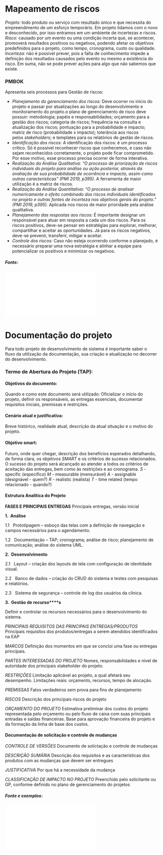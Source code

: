 
# Mapeamento de riscos

*Projeto:* todo produto ou serviço com resultado único e que necessita do empreendimento de um esforço temporário. Em projeto lidamos com o novo e desconhecido, por isso entramos em um ambiente de incertezas e riscos.
*Risco:* causado por um evento ou uma condição incerta que, se acontecer, promoverá resultados positivos ou negativos, podendo afetar os objetivos predefinidos para o projeto, como tempo, cronograma, custo ou qualidade.
*Incerteza:* não é possível prever, pois a falta de conhecimento impede a definição dos resultados causados pelo evento ou mesmo a existência do risco. Em suma, não se pode prever ações para algo que não sabemos que existe. 

### PMBOK
Apresenta seis processos para Gestão de riscos:
- *Planejamento do gerenciamento dos riscos:* Deve ocorrer no início do projeto e passar por atualizações ao longo do desenvolvimento e monitoramento do projeto.o plano de gerenciamento de risco deve possuir: metodologia; papéis e responsabilidades; orçamento para a gestão dos riscos; categoria de riscos; frequência na consulta e atualização dos riscos; pontuação para a probabilidade e impacto; matriz de risco (probabilidade x impacto); tolerância aos riscos pelos _stakeholders_; e templates para os relatórios de gestão de riscos.
- *Identificação dos riscos:* A identificação dos riscos: é um processo crítico. Só é possível reconhecer riscos que conhecemos, e caso não sejam reconhecidos corretamente, o projeto pode ficar comprometido. Por esse motivo, esse processo precisa ocorrer de forma interativa.
- *Realização da Análise Qualitativa:* _“O processo de priorização de riscos individuais do projeto para análise ou ação posterior, através da avaliação de sua probabilidade de ocorrência e impacto, assim como outras características” (PMI 2019, p395)._ A ferramenta de maior utilização é a matriz de riscos.
- *Realização da Análise Quantitativa:* _“O processo de analisar numericamente o efeito combinado dos riscos individuais identificados no projeto e outras fontes de incerteza nos objetivos gerais do projeto.” (PMI 2019, p395)._ Aplicada nos riscos de maior prioridade pela análise qualitativa.
- *Planejamento das respostas aos riscos:* É importante designar um responsável para atuar em resposta a cada um dos riscos. Para os riscos positivos, deve-se pensar em estratégias para explorar, melhorar, compartilhar e aceitar as oportunidades. Já para os riscos negativos, deve-se prevenir, transferir, mitigar e aceitar.
- *Controle dos riscos:* Caso não esteja ocorrendo conforme o planejado, é necessário preparar uma nova estratégia e alinhar a equipe para potencializar os positivos e minimizar os negativos.

##### Fonte:
![](Mapeamento-de-riscos.pdf)


# Documentação do projeto

Para todo projeto de desenvolvimento de sistema é importante saber o fluxo da utilização da documentação, sua criação e atualização no decorrer do desenvolvimento.

### Termo de Abertura do Projeto (TAP):

#### Objetivos do documento:
Quando e como este documento será utilizado: Oficializar o início do projeto, definir os responsáveis, as entregas essenciais, documentar requisitos iniciais, premissas e restrições.

#### Cenário atual e justificativa: 
Breve histórico, realidade atual, descrição da atual situação e o motivo do projeto.

#### Objetivo smart:
Futuro, onde quer chegar, descrição dos benefícios esperados detalhando, de forma clara, os objetivos _SMART_ e os critérios de sucesso relacionados. O sucesso do projeto será alcançado ao atender a todos os critérios de aceitação das entregas, bem como às restrições e ao cronograma.
*S* - specific (específico)
*M* - measurable (mensurável)
*A* - assignable (designável - quem?)
*R* - realistic (realista)
*T* - time related (tempo relacionado - quando?)

#### Estrutura Analítica do Projeto

**FASES E PRINCIPAIS ENTREGAS**
Principais entregas, versão inicial

**1.  Análise**

1.1   Prototipagem – esboço das telas com a definição de navegação e campos necessários para o agendamento.

1.2   Documentação – TAP; cronograma; análise de risco; planejamento de comunicação; análise do sistema UML.

**2.  Desenvolvimento**

2.1   Layout – criação dos layouts de tela com configuração de identidade visual.

2.2   Banco de dados – criação do CRUD do sistema e testes com pesquisas e relatórios.

2.3   Sistema de segurança – controle de log dos usuários da clínica.

**3.  Gestão de recurso****s**

Definir e controlar os recursos necessários para o desenvolvimento do sistema.

*PRINCIPAIS REQUISITOS DAS PRINCIPAIS ENTREGAS/PRODUTOS*
Principais requisitos dos produtos/entregas a serem atendidos identificados na EAP

*MARCOS*
Definição dos momentos em que se conclui uma fase ou entregas principais.

*PARTES INTERESSADAS DO PROJETO*
Nomes, responsabilidades e nível de autoridade dos principais stakeholder do projeto.

*RESTRIÇÕES*
Limitação aplicável ao projeto, a qual afetará seu desempenho. Limitações reais: orçamento, recursos, tempo de alocação.

*PREMISSAS*
Fatos verdadeiros sem prova para fins de planejamento

*RISCOS*
Descrição dos principais riscos do projeto

*ORÇAMENTO DO PROJETO*
Estimativa preliminar dos custos do projeto representada pelo orçamento ou pelo fluxo de caixa com suas principais entradas e saídas financeiras. Base para aprovação financeira do projeto e da formação da linha de base dos custos.

#### Documentação de solicitação e controle de mudanças
 
 *CONTROLE DE VERSÕES*
 Documento de solictação e controle de mudanças

*DESCRIÇÃO SUMÁRIA*
Descrição dos requisitos e as características dos produtos com as mudanças que devem ser entregues

*JUSTIFICATIVA*
Por que há a necessidade da mudança

*CLASSIFICAÇÃO DE IMPACTO NO PROJETO*
Preenchido pelo solicitante ou GP, conforme definido no plano de gerenciamento do projetos

##### Fonte e exemplos:
![](Projeto-autoatendimento-pacientes.pdf)
